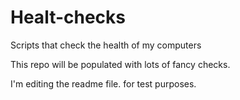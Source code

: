 # Healt-checks
Scripts that check the health of my computers

This repo will be populated with lots of fancy checks.

I'm editing the readme file. for test purposes.
